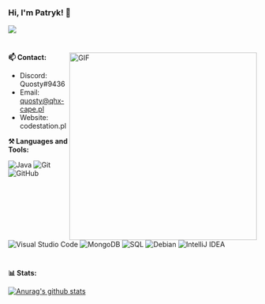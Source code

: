 ### Hi, I'm Patryk! 👋
![](https://komarev.com/ghpvc/?username=QuostyDev&label=PROFILE+VIEWS)
#

<img align="right" alt="GIF" width="380px" src="https://cdn.discordapp.com/attachments/890351161209655296/906645011309953054/047f404fe571163815c11f0459a677bb.gif" />

**📫 Contact:**

- Discord: Quosty#9436
- Email: quosty@qhx-cape.pl
- Website: codestation.pl

**⚒ Languages and Tools:**

![Java](https://img.shields.io/badge/-Java-black) 
![Git](https://img.shields.io/badge/-Git-black?style=flat&logo=git)
![GitHub](https://img.shields.io/badge/-Github-black?style=flat&logo=github)
![Visual Studio Code](https://img.shields.io/badge/-Visual%20Studio%20Code-black?style=flat&logo=visual-studio-code)
![MongoDB](https://img.shields.io/badge/-MongoDB-black?style=flat&logo=mongodb)
![SQL](https://img.shields.io/badge/-sql-black?style=flat&logo=mysql)
![Debian](https://img.shields.io/badge/-Debian-black)
![IntelliJ IDEA](https://camo.githubusercontent.com/466e545cea90538a0693b364560d65ef778b2ada198be7d2bc700f0bd069b13c/68747470733a2f2f696d672e736869656c64732e696f2f62616467652f496e74656c694a253230696465612d626c61636b3f7374796c653d666c6174266c6f676f3d696e74656c6c696a2d69646561)

#
**📊 Stats:**

[![Anurag's github stats](https://github-readme-stats.vercel.app/api?username=QuostyDev&show_icons=true&theme=tokyonight)](https://github.com/QuostyDev/github-readme-stats)
